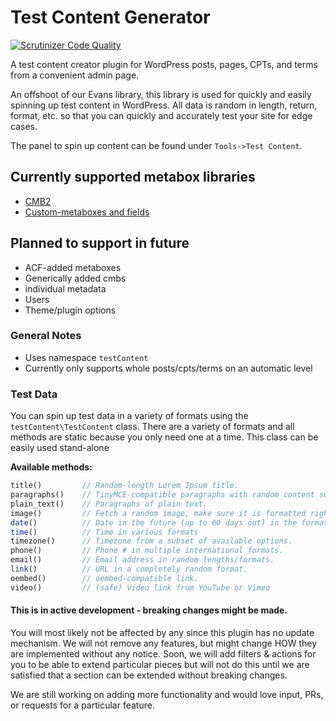 # Test Content Generator

[![Scrutinizer Code Quality](https://scrutinizer-ci.com/g/oldtownmedia/test-content-suite/badges/quality-score.png?b=master)](https://scrutinizer-ci.com/g/oldtownmedia/test-content-suite/?branch=master)

A test content creator plugin for WordPress posts, pages, CPTs, and terms from a convenient admin page.

An offshoot of our Evans library, this library is used for quickly and easily spinning up test content in WordPress. All data is random in length, return, format, etc. so that you can quickly and accurately test your site for edge cases.

The panel to spin up content can be found under `Tools->Test Content`.

## Currently supported metabox libraries
* [CMB2](https://github.com/WebDevStudios/CMB2)
* [Custom-metaboxes and fields](https://github.com/WebDevStudios/Custom-Metaboxes-and-Fields-for-WordPress)

## Planned to support in future
* ACF-added metaboxes
* Generically added cmbs
* individual metadata
* Users
* Theme/plugin options

### General Notes
* Uses namespace `testContent`
* Currently only supports whole posts/cpts/terms on an automatic level


### Test Data

You can spin up test data in a variety of formats using the `testContent\TestContent` class. There are a variety of formats and all methods are static because you only need one at a time. This class can be easily used stand-alone

**Available methods:**

```php
title()			// Random-length Lorem Ipsum title.
paragraphs()	// TinyMCE-compatible paragraphs with random content suchas tables, images, quotes, etc.
plain_text()	// Paragraphs of plain text.
image()			// Fetch a random image, make sure it is formatted right, download it, and put it in the media library.
date()			// Date in the future (up to 60 days out) in the format prescribed.
time()			// Time in various formats
timezone()		// Timezone from a subset of available options.
phone()			// Phone # in multiple international formats.
email()			// Email address in random lengths/formats.
link()			// URL in a completely random format.
oembed()		// oembed-compatible link.
video()			// (safe) Video link from YouTube or Vimeo
```

#### This is in active development - breaking changes might be made. 

You will most likely not be affected by any since this plugin has no update mechanism. We will not remove any features, but might change HOW they are implemented without any notice. Soon, we will add filters & actions for you to be able to extend particular pieces but will not do this until we are satisfied that a section can be extended without breaking changes.

We are still working on adding more functionality and would love input, PRs, or requests for a particular feature.